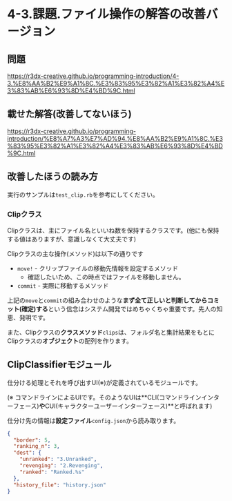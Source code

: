 # 4-3.課題.ファイル操作の解答の改善バージョン

## 問題

https://r3dx-creative.github.io/programming-introduction/4-3.%E8%AA%B2%E9%A1%8C.%E3%83%95%E3%82%A1%E3%82%A4%E3%83%AB%E6%93%8D%E4%BD%9C.html

## 載せた解答(改善してないほう)

https://r3dx-creative.github.io/programming-introduction/%E8%A7%A3%E7%AD%94.%E8%AA%B2%E9%A1%8C.%E3%83%95%E3%82%A1%E3%82%A4%E3%83%AB%E6%93%8D%E4%BD%9C.html

## 改善したほうの読み方

実行のサンプルは`test_clip.rb`を参考にしてください。

### Clipクラス

Clipクラスは、主にファイル名といいね数を保持するクラスです。(他にも保持する値はありますが、意識しなくて大丈夫です)

Clipクラスの主な操作(メソッド)は以下の通りです

* `move!` - クリップファイルの移動先情報を設定するメソッド
  * 確認したいため、この時点ではファイルを移動しません。
* `commit` - 実際に移動するメソッド

上記の`move`と`commit`の組み合わせのような**まず全て正しいと判断してからコミット(確定)する**という信念はシステム開発ではめちゃくちゃ重要です。先人の知恵、発明です。

また、Clipクラスの**クラスメソッド**`clips`は、フォルダ名と集計結果をもとにClipクラスの**オブジェクト**の配列を作ります。

## ClipClassifierモジュール

仕分ける処理とそれを呼び出すUI(※)が定義されているモジュールです。

(※ コマンドラインによるUIです。そのようなUIは**CLI(コマンドラインインターフェース)**や**CUI(キャラクターユーザーインターフェース)**と呼ばれます)

仕分け先の情報は**設定ファイル**`config.json`から読み取ります。

```json
{
  "border": 5,
  "ranking_n": 3,
  "dest": {
    "unranked": "3.Unranked",
    "revenging": "2.Revenging",
    "ranked": "Ranked.%s"
  },
  "history_file": "history.json"
}
```
